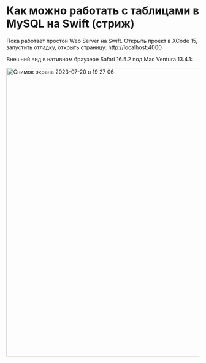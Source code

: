 # Как можно работать с таблицами в MySQL на Swift (стриж)
Пока работает простой Web Server на Swift. Открыть проект в XCode 15, запустить отладку, открыть страницу: http://localhost:4000

Внешний вид в нативном браузере Safari 16.5.2 под Mac Ventura 13.4.1:

<img width="752" alt="Снимок экрана 2023-07-20 в 19 27 06" src="https://github.com/alex1543/practSwift/assets/10297748/4ad8b7a7-08e6-454a-a082-f64574192382">
